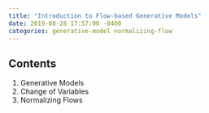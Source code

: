 ```yaml
---
title: "Introduction to Flow-based Generative Models"
date: 2019-08-28 17:57:00 -0400
categories: generative-model normalizing-flow
---
```


## Contents
1. Generative Models
2. Change of Variables
3. Normalizing Flows

